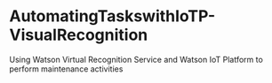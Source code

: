 # AutomatingTaskswithIoTP-VisualRecognition
Using Watson Virtual Recognition Service and Watson IoT Platform to perform maintenance activities
